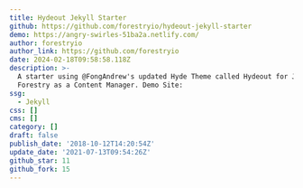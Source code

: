 ```yaml
---
title: Hydeout Jekyll Starter
github: https://github.com/forestryio/hydeout-jekyll-starter
demo: https://angry-swirles-51ba2a.netlify.com/
author: forestryio
author_link: https://github.com/forestryio
date: 2024-02-18T09:58:58.118Z
description: >-
  A starter using @FongAndrew's updated Hyde Theme called Hydeout for Jekyll and
  Forestry as a Content Manager. Demo Site:
ssg:
  - Jekyll
css: []
cms: []
category: []
draft: false
publish_date: '2018-10-12T14:20:54Z'
update_date: '2021-07-13T09:54:26Z'
github_star: 11
github_fork: 15
---
```


